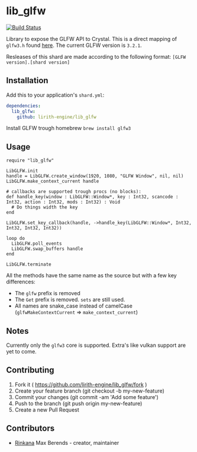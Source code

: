 # lib_glfw
[![Build Status](https://travis-ci.org/lirith-engine/lib_glfw.svg?branch=master)](https://travis-ci.org/lirith-engine/lib_glfw)

Library to expose the GLFW API to Crystal.
This is a direct mapping of `glfw3.h` found [here](http://www.glfw.org/docs/latest/glfw3_8h_source.html). The current GLFW version is `3.2.1`.

Resleases of this shard are made according to the following format: `[GLFW version].[shard version]`

## Installation

Add this to your application's `shard.yml`:

```yaml
dependencies:
  lib_glfw:
    github: lirith-engine/lib_glfw
```

Install GLFW trough homebrew `brew install glfw3`

## Usage

```crystal
require "lib_glfw"

LibGLFW.init
handle = LibGLFW.create_window(1920, 1080, "GLFW Window", nil, nil)
LibGLFW.make_context_current handle

# callbacks are supported trough procs (no blocks):
def handle_key(window : LibGLFW::Window*, key : Int32, scancode : Int32, action : Int32, mods : Int32) : Void
  # Do things width the key
end

LibGLFW.set_key_callback(handle, ->handle_key(LibGLFW::Window*, Int32, Int32, Int32, Int32))

loop do
  LibGLFW.poll_events
  LibGLFW.swap_buffers handle
end

LibGLFW.terminate
```

All the methods have the same name as the source but with a few key differences:

- The `glfw` prefix is removed
- The `Get` prefix is removed. `sets` are still used.
- All names are snake_case instead of camelCase (`glfwMakeContextCurrent` => `make_context_current`)

## Notes

Currently only the `glfw3` core is supported. 
Extra's like vulkan support are yet to come.

## Contributing

1. Fork it ( https://github.com/lirith-engine/lib_glfw/fork )
2. Create your feature branch (git checkout -b my-new-feature)
3. Commit your changes (git commit -am 'Add some feature')
4. Push to the branch (git push origin my-new-feature)
5. Create a new Pull Request

## Contributors

- [Rinkana](https://github.com/Rinkana) Max Berends - creator, maintainer
